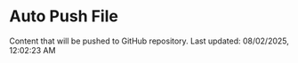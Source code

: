 # Auto Push File

Content that will be pushed to GitHub repository.
Last updated: 08/02/2025, 12:02:23 AM